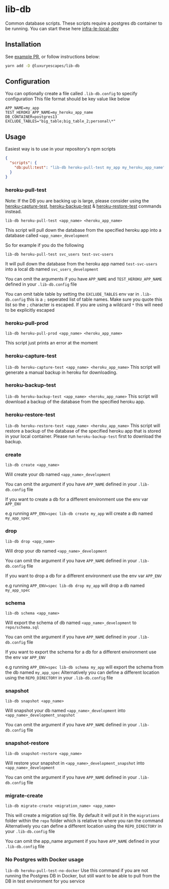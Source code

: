 # lib-db

Common database scripts. These scripts require a postgres db container to be running. You can start these here [infra-le-local-dev](https://github.com/lux-group/infra-le-local-dev)

## Installation

See [example PR](https://github.com/lux-group/svc-payment/pull/524/files), or follow instructions below:

```sh
yarn add -D @luxuryescapes/lib-db
```

## Configuration

You can optionally create a file called `.lib-db.config` to specify configuration
This file format should be key value like below

```
APP_NAME=my_app
TEST_HEROKU_APP_NAME=my_heroku_app_name
DB_CONTAINER=postgres13
EXCLUDE_TABLES="big_table;big_table_2;personal\*"
```

## Usage

Easiest way is to use in your repository's npm scripts

```json
{
  "scripts": {
    "db:pull:test": "lib-db heroku-pull-test my_app my_heroku_app_name"
  }
}
```

### heroku-pull-test

Note: If the DB you are backing up is large, please consider using the [heroku-capture-test](#heroku-capture-test), [heroku-backup-test](#heroku-backup-test) & [heroku-restore-test](#heroku-restore-test) commands instead.

`lib-db heroku-pull-test <app_name> <heroku_app_name>`

This script will pull down the database from the specified heroku app into a database called `<app_name>_development`

So for example if you do the following

`lib-db heroku-pull-test svc_users test-svc-users`

It will pull down the database from the heroku app named `test-svc-users` into a local db named `svc_users_development`

You can omit the arguments if you have `APP_NAME` and `TEST_HEROKU_APP_NAME` defined in your `.lib-db.config` file

You can omit table table by setting the `EXCLUDE_TABLES` env var in `.lib-db.config` this is a `;` seperated list of table names. Make sure you quote this list so the `;` character is escaped. If you are using a wildcard `*` this will need to be explicitly escaped

### heroku-pull-prod

`lib-db heroku-pull-prod <app_name> <heroku_app_name>`

This script just prints an error at the moment

### <a name="heroku-capture-test"></a> heroku-capture-test

`lib-db heroku-capture-test <app_name> <heroku_app_name>`
This script will generate a manual backup in heroku for downloading.

### <a name="heroku-backup-test"></a> heroku-backup-test

`lib-db heroku-backup-test <app_name> <heroku_app_name>`
This script will download a backup of the database from the specified heroku app.

### <a name="heroku-restore-test"></a> heroku-restore-test

`lib-db heroku-restore-test <app_name> <heroku_app_name>`
This script will restore a backup of the database of the specified heroku app that is stored in your local container. Please run `heroku-backup-test` first to download the backup.

### create

`lib-db create <app_name>`

Will create your db named `<app_name>_development`

You can omit the argument if you have `APP_NAME` defined in your `.lib-db.config` file

If you want to create a db for a different environment use the env var `APP_ENV`

e.g running `APP_ENV=spec lib-db create my_app` will create a db named `my_app_spec`

### drop

`lib-db drop <app_name>`

Will drop your db named `<app_name>_development`

You can omit the argument if you have `APP_NAME` defined in your `.lib-db.config` file

If you want to drop a db for a different environment use the env var `APP_ENV`

e.g running `APP_ENV=spec lib-db drop my_app` will drop a db named `my_app_spec`

### schema

`lib-db schema <app_name>`

Will export the schema of db named `<app_name>_development` to `repo/schema.sql`

You can omit the argument if you have `APP_NAME` defined in your `.lib-db.config` file

If you want to export the schema for a db for a different environment use the env var `APP_ENV`

e.g running `APP_ENV=spec lib-db schema my_app` will export the schema from the db named `my_app_spec`
Alternatively you can define a different location using the `REPO_DIRECTORY` in your `.lib-db.config` file

### snapshot

`lib-db snapshot <app_name>`

Will snapshot your db named `<app_name>_development` into `<app_name>_development_snapshot`

You can omit the argument if you have `APP_NAME` defined in your `.lib-db.config` file

### snapshot-restore

`lib-db snapshot-restore <app_name>`

Will restore your snapshot in `<app_name>_development_snapshot` into `<app_name>_development`

You can omit the argument if you have `APP_NAME` defined in your `.lib-db.config` file

### migrate-create

`lib-db migrate-create <migration_name> <app_name>`

This will create a migration sql file. By default it will put it in the `migrations` folder within the `repo` folder which is relative to where you ran the command
Alternatively you can define a different location using the `REPO_DIRECTORY` in your `.lib-db.config` file

You can omit the app_name argument if you have `APP_NAME` defined in your `.lib-db.config` file

### No Postgres with Docker usage

`lib-db heroku-pull-test-no-docker`
Use this command if you are not running the Postgres DB in Docker, but still want to be able to pull from the DB in test environment for you service